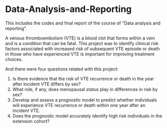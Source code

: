 # Data-Analysis-and-Reporting
 This includes the codes and final report of the course of "Data analysis and reporting".

A venous thromboembolism (VTE) is a blood clot that forms within a vein and is a condition that can be fatal. This project was to identify clinical risk factors associated with increased risk of subsequent VTE episode or death in those who have experienced VTE is important for improving treatment choices. 

And there were four questions related with this project:

1)   Is there evidence that the risk of VTE recurrence or death in the year after incident VTE differs by sex?
2)   What role, if any, does menopausal status play in differences in risk by sex? 
3)   Develop and assess a prognostic model to predict whether individuals will experience VTE recurrence or death within one year after an incident VTE. 
4)   Does the prognostic model accurately identify high risk individuals in the extension cohort? 
